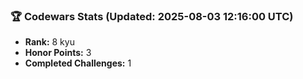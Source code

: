 ### 🏆 Codewars Stats (Updated: 2025-08-03 12:16:00 UTC)

- **Rank:** 8 kyu
- **Honor Points:** 3
- **Completed Challenges:** 1
